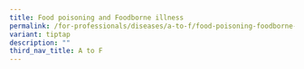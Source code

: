 ```yaml
---
title: Food poisoning and Foodborne illness
permalink: /for-professionals/diseases/a-to-f/food-poisoning-foodborne-illness/
variant: tiptap
description: ""
third_nav_title: A to F
---
```

